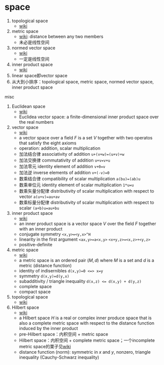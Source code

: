 # space

1. topological space
   * [wiki](https://en.wikipedia.org/wiki/Topological_space)
2. metric space
   * [wiki](https://en.wikipedia.org/wiki/Metric_space): distance between any two members
   * 未必是线性空间
3. normed vector space
   * [wiki](https://en.wikipedia.org/wiki/Normed_vector_space)
   * 一定是线性空间
4. inner product space
   * [wiki](https://en.wikipedia.org/wiki/Inner_product_space)
5. linear space即vector space
6. 从大到小排序：topological space, metric space, normed vector space, inner product space

misc

1. Euclidean space
   * [wiki](https://en.wikipedia.org/wiki/Euclidean_space)
   * Euclidea vector space: a finite-dimensional inner product space over the real numbers
2. vector space
   * [wiki](https://en.wikipedia.org/wiki/Vector_space)
   * a vector space over a field $F$ is a set $V$ together with two operatos that satisfy the eight axioms
   * operation: addition, scalar multiplication
   * 加法结合律 associativity of addition `u+(v+w)=(u+v)+w`
   * 加法交换律 commutativity of addition `u+v=v+u`
   * 加法零元 identity element of addition `v+0=v`
   * 加法逆 inverse elements of addition `v+(-v)=0`
   * 数乘结合律 compatibility of scalar multiplication `a(bu)=(ab)u`
   * 数乘单位元 identity element of scalar multiplication `1*u=u`
   * 数乘矢量分配律 distributivity of scalar multiplication with respect to vector `a(u+v)=au+av`
   * 数乘标量分配律 distributivity of scalar multiplication with respect to scalar `(a+b)u=au+bu`
3. inner product space
   * [wiki](https://en.wikipedia.org/wiki/Inner_product_space)
   * an inner product space is a vector space $V$ over the field $F$ together with an inner product
   * conjugate symmetry `<x,y>=<y,x>^H`
   * linearity in the first argument `<ax,y>=a<x,y>` `<x+y,z>=<x,z>+<y,z>`
   * positive-definite
4. metric space
   * [wiki](https://en.wikipedia.org/wiki/Metric_space)
   * a metric space is an ordered pair $(M,d)$ where $M$ is a set and $d$ is a metric (distance function)
   * identity of indisernibles `d(x,y)=0 <=> x=y`
   * symmetry `d(x,y)=d(y,x)`
   * subadditivity / triangle inequality `d(x,z) <= d(x,y) + d(y,z)`
   * complete space
   * compact space
5. topological space
   * [wiki](https://en.wikipedia.org/wiki/Topological_space)
6. Hilbert space
   * [wiki](https://en.wikipedia.org/wiki/Hilbert_space)
   * a Hilbert space $H$ is a real or complex inner produce space that is also a complete metric space with respect to the distance function induced by the inner product
   * pre-Hilbert space：内积空间 + metric space
   * Hilbert space：内积空间 + complete metric space；一个incomplete metric space的栗子见[wiki](https://en.wikipedia.org/wiki/Inner_product_space#Hilbert_space)
   * distance function (norm): symmetric in $x$ and $y$, nonzero, triangle inequality (Cauchy-Schwarz inequality)
